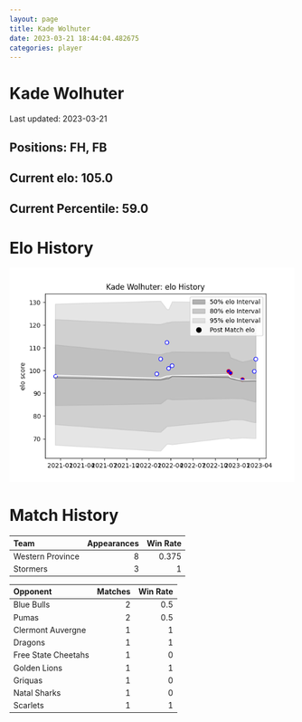 ```yaml
---  
layout: page  
title: Kade Wolhuter  
date: 2023-03-21 18:44:04.482675  
categories: player  
---
```

# Kade Wolhuter


Last updated: 2023-03-21
## Positions: FH, FB

## Current elo: 105.0

## Current Percentile: 59.0

# Elo History


![elo history](history_KadeWolhuter.png)
# Match History


| Team             |   Appearances |   Win Rate |
|:-----------------|--------------:|-----------:|
| Western Province |             8 |      0.375 |
| Stormers         |             3 |      1     |

| Opponent            |   Matches |   Win Rate |
|:--------------------|----------:|-----------:|
| Blue Bulls          |         2 |        0.5 |
| Pumas               |         2 |        0.5 |
| Clermont Auvergne   |         1 |        1   |
| Dragons             |         1 |        1   |
| Free State Cheetahs |         1 |        0   |
| Golden Lions        |         1 |        1   |
| Griquas             |         1 |        0   |
| Natal Sharks        |         1 |        0   |
| Scarlets            |         1 |        1   |